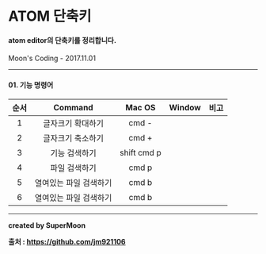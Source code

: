 # ATOM 단축키

#### atom editor의 단축키를 정리합니다.
Moon's Coding - 2017.11.01

<hr>

#### 01. 기능 명령어

| 순서 | Command | Mac OS | Window | 비고
|:-:|:-:|:-:|:-:|:-:|
| 1 | 글자크기 확대하기 | cmd - | | |
| 2 | 글자크기 축소하기 | cmd + | | |
| 3 | 기능 검색하기 | shift cmd p | | |
| 4 | 파일 검색하기 | cmd p | | |
| 5 | 열여있는 파일 검색하기 | cmd b | | |
| 6 | 열여있는 파일 검색하기 | cmd b | | |

<hr>

**created by SuperMoon**

**출처 : https://github.com/jm921106**
